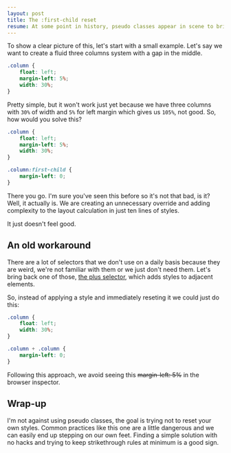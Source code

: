 ```yaml
---
layout: post
title: The :first-child reset
resume: At some point in history, pseudo classes appear in scene to bring more power and versatility to our styles, but are we using them correctly? I feel like having these shortcuts available sometimes blind us and here's why.
---
```


To show a clear picture of this, let's start with a small example. Let's say we want to create a fluid three columns system with a gap in the middle.

```css
.column {
    float: left;
    margin-left: 5%;
    width: 30%;
}
```

Pretty simple, but it won't work just yet because we have three columns with `30%` of width and `5%` for left margin which gives us `105%`, not good. So, how would you solve this?

```css
.column {
    float: left;
    margin-left: 5%;
    width: 30%;
}

.column:first-child {
    margin-left: 0;
}
```

There you go. I'm sure you've seen this before so it's not that bad, is it? Well, it actually is. We are creating an unnecessary override and adding complexity to the layout calculation in just ten lines of styles.

It just doesn't feel good.


## An old workaround

There are a lot of selectors that we don't use on a daily basis because they are weird, we're not familiar with them or we just don't need them. Let's bring back one of those, <a href="https://developer.mozilla.org/en/docs/Web/CSS/Adjacent_sibling_selectors" target="_blank">the plus selector</a>, which adds styles to adjacent elements.

So, instead of applying a style and immediately reseting it we could just do this:

```css
.column {
    float: left;
    width: 30%;
}

.column + .column {
    margin-left: 0;
}
```

Following this approach, we avoid seeing this <del>margin-left: 5%</del> in the browser inspector.


## Wrap-up

I'm not against using pseudo classes, the goal is trying not to reset your own styles. Common practices like this one are a little dangerous and we can easily end up stepping on our own feet. Finding a simple solution with no hacks and trying to keep strikethrough rules at minimum is a good sign.

